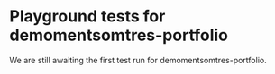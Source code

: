 # Playground tests for demomentsomtres-portfolio
We are still awaiting the first test run for demomentsomtres-portfolio.
